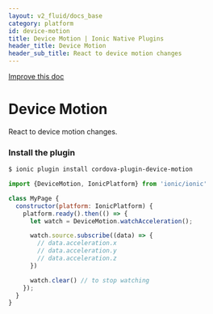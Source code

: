 ```yaml
---
layout: v2_fluid/docs_base
category: platform
id: device-motion
title: Device Motion | Ionic Native Plugins
header_title: Device Motion
header_sub_title: React to device motion changes
---
```

<div class="improve-docs">
  <a href='https://github.com/driftyco/ionic-site/edit/ionic2/docs/v2/platform/device-motion/index.md'>
    Improve this doc
  </a>
</div>

<h1 class="title">Device Motion</h1>

React to device motion changes.

### Install the plugin

```bash
$ ionic plugin install cordova-plugin-device-motion
```

```javascript
import {DeviceMotion, IonicPlatform} from 'ionic/ionic'

class MyPage {
  constructor(platform: IonicPlatform) {
    platform.ready().then(() => {
      let watch = DeviceMotion.watchAcceleration();

      watch.source.subscribe((data) => {
        // data.acceleration.x
        // data.acceleration.y
        // data.acceleration.z
      })

      watch.clear() // to stop watching
    });
  }
}
```
